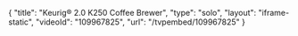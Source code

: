 {
    "title": "Keurig&reg; 2.0 K250 Coffee Brewer",
    "type": "solo",
    "layout": "iframe-static",
    "videoId": "109967825",
    "url": "\/tvpembed\/109967825"
}